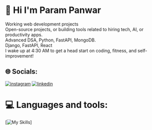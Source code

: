 #                                                                             💫 Hi I'm Param Panwar
Working web development projects<br>Open-source projects, or building tools related to hiring tech, AI, or productivity apps.<br>Advanced DSA, Python, FastAPI, MongoDB.<br>Django, FastAPI, React<br>I wake up at 4:30 AM to get a head start on coding, fitness, and self-improvement!


## 🌐 Socials:
[![instagram](https://skillicons.dev/icons?i=instagram)](https://instagram.com/parampanwar36) [![linkedin](https://skillicons.dev/icons?i=linkedin)](https://linkedin.com/in/parampanwar)

# 💻 Languages and tools:
[![My Skills](https://skillicons.dev/icons?i=c,cpp,js,html,css,nodejs,react,django,git,github,nextjs,netlify,vercel,vscode)]
